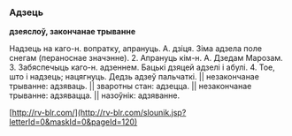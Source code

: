 ### Адзець
**дзеяслоў, закончанае трыванне**

Надзець на каго-н. вопратку, апрануць. А. дзіця. Зіма адзела поле снегам (пераноснае значэнне). 2. Апрануць кім-н. А. Дзедам Марозам. 3. Забяспечыць каго-н. адзеннем. Бацькі дзяцей адзелі і абулі. 4. Тое, што і надзець; нацягнуць. Дедзь адзеў пальчаткі. || незакончанае трыванне: адзяваць. || зваротны стан: адзецца. || незакончанае трыванне: адзявацца. || назоўнік: адзяванне.

<a rel="author">[http://rv-blr.com/](http://rv-blr.com/slounik.jsp?letterId=0&maskId=0&pageId=120)</a>
